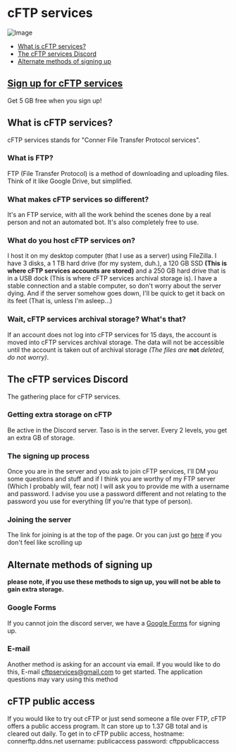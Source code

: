 # cFTP services

![Image](https://treat.had-a.party/4faf8adc.gif)

- [What is cFTP services?](https://thewhiteboy503.github.io/cFTPservices/#what-is-cftp-services)
- [The cFTP services Discord](https://thewhiteboy503.github.io/cFTPservices/#the-cftp-services-discord)
- [Alternate methods of signing up](https://thewhiteboy503.github.io/cFTPservices/#the-cftp-services-discord)

## [Sign up for cFTP services](https://discord.gg/5BP5UnT)
Get 5 GB free when you sign up!

## What is cFTP services?
cFTP services stands for "Conner File Transfer Protocol services".

### What is FTP?
FTP (File Transfer Protocol) is a method of downloading and uploading files. Think of it like Google Drive, but simplified.

### What makes cFTP services so different?
It's an FTP service, with all the work behind the scenes done by a real person and not an automated bot. It's also completely free to use.

### What do you host cFTP services on?
I host it on my desktop computer (that I use as a server) using FileZilla. I have 3 disks, a 1 TB hard drive (for my system, duh.), a 120 GB SSD **(This is where cFTP services accounts are stored)** and a 250 GB hard drive that is in a USB dock (This is where cFTP services archival storage is). I have a stable connection and a stable computer, so don't worry about the server dying. And if the server somehow goes down, I'll be quick to get it back on its feet (That is, unless I'm asleep...)

### Wait, cFTP services archival storage? What's that?
If an account does not log into cFTP services for 15 days, the account is moved into cFTP services archival storage. The data will not be accessible until the account is taken out of archival storage *(The files are* **not** *deleted, do not worry)*.

## The cFTP services Discord
The gathering place for cFTP services.

### Getting extra storage on cFTP
Be active in the Discord server. Taso is in the server. Every 2 levels, you get an extra GB of storage.

### The signing up process
Once you are in the server and you ask to join cFTP services, I'll DM you some questions and stuff and if I think you are worthy of my FTP server (Which I probably will, fear not) I will ask you to provide me with a username and password. I advise you use a password different and not relating to the password you use for everything (If you're that type of person).

### Joining the server
The link for joining is at the top of the page. Or you can just go [here](https://discord.gg/5BP5UnT) if you don't feel like scrolling up

## Alternate methods of signing up

**please note, if you use these methods to sign up, you will not be able to gain extra storage.**

### Google Forms
If you cannot join the discord server, we have a [Google Forms](https://goo.gl/forms/Y3PiZ87OPPtrYMyl2) for signing up.

### E-mail
Another method is asking for an account via email. If you would like to do this, E-mail cftpservices@gmail.com to get started. The application questions may vary using this method

## cFTP public access
If you would like to try out cFTP or just send someone a file over FTP, cFTP offers a public access program. It can store up to 1.37 GB total and is cleared out daily.
To get in to cFTP public access,
hostname: connerftp.ddns.net
username: publicaccess
password: cftppublicaccess
